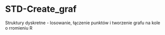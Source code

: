 # STD-Create_graf
Struktury dyskretne - losowanie, łączenie punktów i tworzenie grafu na kole o rromieniu R

